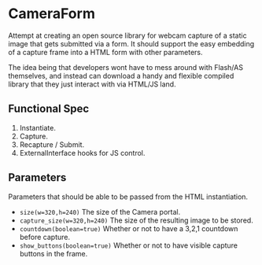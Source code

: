 CameraForm
==========
Attempt at creating an open source library for webcam capture of a static image that gets submitted via a form.  It should support the easy embedding of a capture frame into a HTML form with other parameters.

The idea being that developers wont have to mess around with Flash/AS themselves, and instead can download a handy and flexible compiled library that they just interact with via HTML/JS land. 

Functional Spec
---------------
1. Instantiate.
1. Capture.
1. Recapture / Submit.
1. ExternalInterface hooks for JS control.

Parameters
----------
Parameters that should be able to be passed from the HTML instantiation.

* `size(w=320,h=240)`
  The size of the Camera portal.
* `capture_size(w=320,h=240)`
  The size of the resulting image to be stored.
* `countdown(boolean=true)`
  Whether or not to have a 3,2,1 countdown before capture.
* `show_buttons(boolean=true)`
  Whether or not to have visible capture buttons in the frame.

